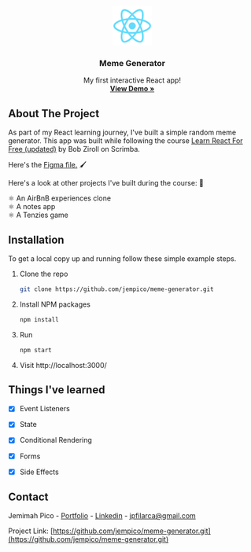 <div id="top"></div>

<!-- PROJECT LOGO -->
<br />
<div align="center">
  <a href="https://github.com/jempico/meme-generator">
    <img src="public/logo192.png" alt="Logo" width="80" height="80">
  </a>

  <h3 align="center">Meme Generator</h3>

  <p align="center">
    My first interactive React app!
    <br />
    <a href="https://jempico.com"><strong>View Demo »</strong></a>
    <br />
  </p>
</div>

<!-- ABOUT THE PROJECT -->
## About The Project

As part of my React learning journey, I've built a simple random meme generator. This app was built while following the course <a href="https://scrimba.com/learn/learnreact">Learn React For Free (updated)</a> by Bob Ziroll on Scrimba. 

Here's the <a href="https://www.figma.com/file/yYr9AXxXo5hmMVJu9vhBhK/Meme-Generator-(Copy)?node-id=0%3A1">Figma file.</a> 🖌️ 

Here's a look at other projects I've built during the course: 👀

⚛️ An AirBnB experiences clone <br />
⚛️ A notes app <br />
⚛️ A Tenzies game <br />
 
<!-- GETTING STARTED -->
## Installation

To get a local copy up and running follow these simple example steps.

1. Clone the repo
   ```sh
   git clone https://github.com/jempico/meme-generator.git
   ```
3. Install NPM packages
   ```sh
   npm install
   ```
4. Run
     ```sh
   npm start
   ```
5. Visit http://localhost:3000/
 

<!-- ROADMAP -->
## Things I've learned

- [x] Event Listeners <br />
- [x] State <br />
- [x] Conditional Rendering <br />
- [x] Forms <br />
- [x] Side Effects <br />


<!-- CONTACT -->
## Contact

Jemimah Pico - [Portfolio](https://jempico.com) - [Linkedin](http://linkedin.com/in/jempico) - jpfilarca@gmail.com 

Project Link: [https://github.com/jempico/meme-generator.git](https://github.com/jempico/meme-generator.git)

